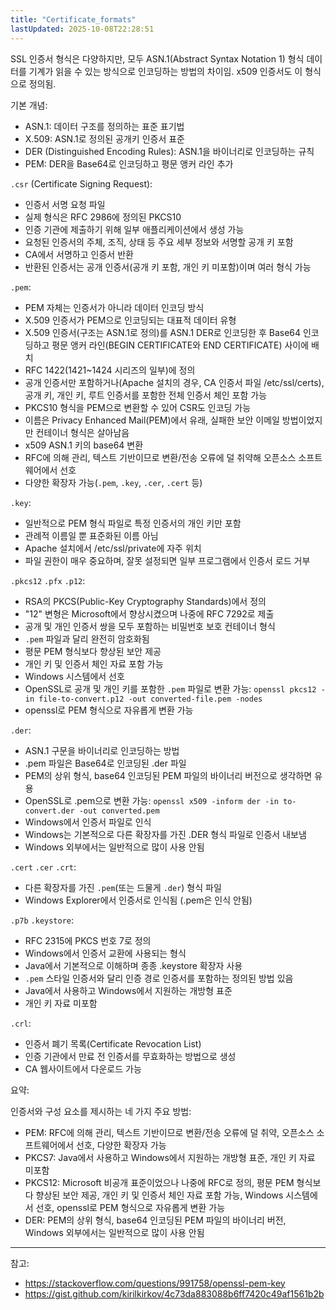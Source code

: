 ```yaml
---
title: "Certificate_formats"
lastUpdated: 2025-10-08T22:28:51
---
```


SSL 인증서 형식은 다양하지만, 모두 ASN.1(Abstract Syntax Notation 1) 형식 데이터를 기계가 읽을 수 있는 방식으로 인코딩하는 방법의 차이임. x509 인증서도 이 형식으로 정의됨.

기본 개념:
- ASN.1: 데이터 구조를 정의하는 표준 표기법
- X.509: ASN.1로 정의된 공개키 인증서 표준
- DER (Distinguished Encoding Rules): ASN.1을 바이너리로 인코딩하는 규칙
- PEM: DER을 Base64로 인코딩하고 평문 앵커 라인 추가

`.csr` (Certificate Signing Request):
- 인증서 서명 요청 파일
- 실제 형식은 RFC 2986에 정의된 PKCS10
- 인증 기관에 제출하기 위해 일부 애플리케이션에서 생성 가능
- 요청된 인증서의 주체, 조직, 상태 등 주요 세부 정보와 서명할 공개 키 포함
- CA에서 서명하고 인증서 반환
- 반환된 인증서는 공개 인증서(공개 키 포함, 개인 키 미포함)이며 여러 형식 가능

`.pem`:
- PEM 자체는 인증서가 아니라 데이터 인코딩 방식
- X.509 인증서가 PEM으로 인코딩되는 대표적 데이터 유형
- X.509 인증서(구조는 ASN.1로 정의)를 ASN.1 DER로 인코딩한 후 Base64 인코딩하고 평문 앵커 라인(BEGIN CERTIFICATE와 END CERTIFICATE) 사이에 배치
- RFC 1422(1421~1424 시리즈의 일부)에 정의
- 공개 인증서만 포함하거나(Apache 설치의 경우, CA 인증서 파일 /etc/ssl/certs), 공개 키, 개인 키, 루트 인증서를 포함한 전체 인증서 체인 포함 가능
- PKCS10 형식을 PEM으로 변환할 수 있어 CSR도 인코딩 가능
- 이름은 Privacy Enhanced Mail(PEM)에서 유래, 실패한 보안 이메일 방법이었지만 컨테이너 형식은 살아남음
- x509 ASN.1 키의 base64 변환
- RFC에 의해 관리, 텍스트 기반이므로 변환/전송 오류에 덜 취약해 오픈소스 소프트웨어에서 선호
- 다양한 확장자 가능(`.pem`, `.key`, `.cer`, `.cert` 등)

`.key`:
- 일반적으로 PEM 형식 파일로 특정 인증서의 개인 키만 포함
- 관례적 이름일 뿐 표준화된 이름 아님
- Apache 설치에서 /etc/ssl/private에 자주 위치
- 파일 권한이 매우 중요하며, 잘못 설정되면 일부 프로그램에서 인증서 로드 거부

`.pkcs12` `.pfx` `.p12`:
- RSA의 PKCS(Public-Key Cryptography Standards)에서 정의
- "12" 변형은 Microsoft에서 향상시켰으며 나중에 RFC 7292로 제출
- 공개 및 개인 인증서 쌍을 모두 포함하는 비밀번호 보호 컨테이너 형식
- `.pem` 파일과 달리 완전히 암호화됨
- 평문 PEM 형식보다 향상된 보안 제공
- 개인 키 및 인증서 체인 자료 포함 가능
- Windows 시스템에서 선호
- OpenSSL로 공개 및 개인 키를 포함한 `.pem` 파일로 변환 가능: `openssl pkcs12 -in file-to-convert.p12 -out converted-file.pem -nodes`
- openssl로 PEM 형식으로 자유롭게 변환 가능

`.der`:
- ASN.1 구문을 바이너리로 인코딩하는 방법
- .pem 파일은 Base64로 인코딩된 .der 파일
- PEM의 상위 형식, base64 인코딩된 PEM 파일의 바이너리 버전으로 생각하면 유용
- OpenSSL로 .pem으로 변환 가능: `openssl x509 -inform der -in to-convert.der -out converted.pem`
- Windows에서 인증서 파일로 인식
- Windows는 기본적으로 다른 확장자를 가진 .DER 형식 파일로 인증서 내보냄
- Windows 외부에서는 일반적으로 많이 사용 안됨

`.cert` `.cer` `.crt`:
- 다른 확장자를 가진 `.pem`(또는 드물게 `.der`) 형식 파일
- Windows Explorer에서 인증서로 인식됨 (.pem은 인식 안됨)

`.p7b` `.keystore`:
- RFC 2315에 PKCS 번호 7로 정의
- Windows에서 인증서 교환에 사용되는 형식
- Java에서 기본적으로 이해하며 종종 .keystore 확장자 사용
- `.pem` 스타일 인증서와 달리 인증 경로 인증서를 포함하는 정의된 방법 있음
- Java에서 사용하고 Windows에서 지원하는 개방형 표준
- 개인 키 자료 미포함

`.crl`:
- 인증서 폐기 목록(Certificate Revocation List)
- 인증 기관에서 만료 전 인증서를 무효화하는 방법으로 생성
- CA 웹사이트에서 다운로드 가능

요약:

인증서와 구성 요소를 제시하는 네 가지 주요 방법:
- PEM: RFC에 의해 관리, 텍스트 기반이므로 변환/전송 오류에 덜 취약, 오픈소스 소프트웨어에서 선호, 다양한 확장자 가능
- PKCS7: Java에서 사용하고 Windows에서 지원하는 개방형 표준, 개인 키 자료 미포함
- PKCS12: Microsoft 비공개 표준이었으나 나중에 RFC로 정의, 평문 PEM 형식보다 향상된 보안 제공, 개인 키 및 인증서 체인 자료 포함 가능, Windows 시스템에서 선호, openssl로 PEM 형식으로 자유롭게 변환 가능
- DER: PEM의 상위 형식, base64 인코딩된 PEM 파일의 바이너리 버전, Windows 외부에서는 일반적으로 많이 사용 안됨

---

참고:
- https://stackoverflow.com/questions/991758/openssl-pem-key
- https://gist.github.com/kirilkirkov/4c73da883088b6ff7420c49af1561b2b
